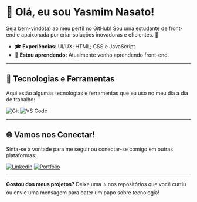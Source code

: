 # 👋 Olá, eu sou Yasmim Nasato!

Seja bem-vindo(a) ao meu perfil no GitHub! Sou uma estudante de front-end e apaixonada por criar soluções inovadoras e eficientes. 🌟

- 🎓 **Experiências:** UI/UX; HTML; CSS e JavaScript.
- 🌱 **Estou aprendendo:** Atualmente venho aprendendo front-end.

---

## 🚀 Tecnologias e Ferramentas

Aqui estão algumas tecnologias e ferramentas que eu uso no meu dia a dia de trabalho:


![Git](https://img.shields.io/badge/Git-F05032?style=flat-square&logo=git&logoColor=white)
![VS Code](https://img.shields.io/badge/VS%20Code-0078D4?style=flat-square&logo=visual-studio-code&logoColor=white)

---

## 🌐 Vamos nos Conectar!

Sinta-se à vontade para me seguir ou conectar-se comigo em outras plataformas:

[![LinkedIn](https://img.shields.io/badge/LinkedIn-blue?style=flat-square&logo=linkedin&logoColor=white)](https://www.linkedin.com/in/yasmimnasato/)
[![Portfólio](https://img.shields.io/badge/Portfólio-000?style=flat-square&logo=ko-fi&logoColor=white)](https://seu-portfolio.com)

---

**Gostou dos meus projetos?** Deixe uma ⭐ nos repositórios que você curtiu ou envie uma mensagem para bater um papo sobre tecnologia!
